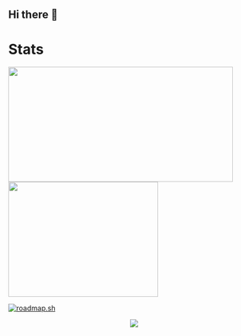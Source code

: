 ## Hi there 👋

<h1>Stats</h1>
<p> 
  <a href="https://github.com/anuraghazra/github-readme-stats"> <img src="https://github-readme-stats.vercel.app/api?username=fountainnnnn&show_icons=true&theme=dark" width="450" height="230" /> </a>
  <a href="https://github.com/anuraghazra/github-readme-stats"> <img src="https://github-readme-stats.vercel.app/api/top-langs/?username=fountainnnnn&layout=donut&theme=dark" width="300" height="230"/> </a>
</p>
<a href="https://roadmap.sh"><img src="https://roadmap.sh/card/wide/65ff98926deb533d6e1e7813?variant=dark" alt="roadmap.sh"/></a>

<p align="center"><img src="https://capsule-render.vercel.app/api?type=waving&color=gradient&customColorList=0,2,2,5,30&section=footer" /></p>
